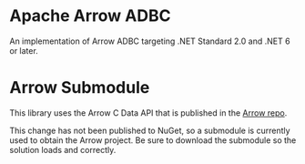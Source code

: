 <!---
  Licensed to the Apache Software Foundation (ASF) under one
  or more contributor license agreements.  See the NOTICE file
  distributed with this work for additional information
  regarding copyright ownership.  The ASF licenses this file
  to you under the Apache License, Version 2.0 (the
  "License"); you may not use this file except in compliance
  with the License.  You may obtain a copy of the License at

    http://www.apache.org/licenses/LICENSE-2.0

  Unless required by applicable law or agreed to in writing,
  software distributed under the License is distributed on an
  "AS IS" BASIS, WITHOUT WARRANTIES OR CONDITIONS OF ANY
  KIND, either express or implied.  See the License for the
  specific language governing permissions and limitations
  under the License.
-->

# Apache Arrow ADBC

An implementation of Arrow ADBC targeting .NET Standard 2.0 and .NET 6 or later.

# Arrow Submodule

This library uses the Arrow C Data API that is published in the [Arrow repo](https://github.com/apache/arrow/).

This change has not been published to NuGet, so a submodule is currently used to obtain the Arrow project. Be sure to download the submodule so the solution loads and correctly. 
